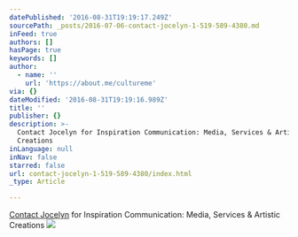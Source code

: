 ```yaml
---
datePublished: '2016-08-31T19:19:17.249Z'
sourcePath: _posts/2016-07-06-contact-jocelyn-1-519-589-4380.md
inFeed: true
authors: []
hasPage: true
keywords: []
author:
  - name: ''
    url: 'https://about.me/cultureme'
via: {}
dateModified: '2016-08-31T19:19:16.989Z'
title: ''
publisher: {}
description: >-
  Contact Jocelyn for Inspiration Communication: Media, Services & Artistic
  Creations
inLanguage: null
inNav: false
starred: false
url: contact-jocelyn-1-519-589-4380/index.html
_type: Article

---
```

[Contact Jocelyn][0] for Inspiration Communication: Media, Services & Artistic Creations
![](https://the-grid-user-content.s3-us-west-2.amazonaws.com/37204f0c-d20d-4dd5-8a57-a1e1dddac262.jpg)

[0]: https://about.me/cultureme